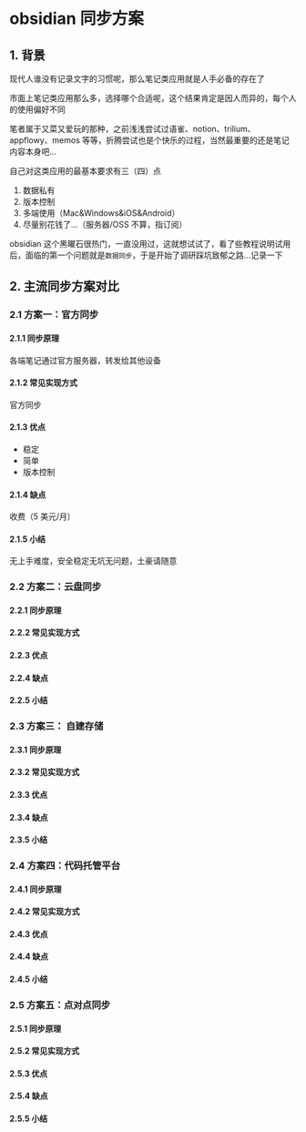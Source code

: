 # obsidian 同步方案

## 1. 背景

现代人谁没有记录文字的习惯呢，那么笔记类应用就是人手必备的存在了

市面上笔记类应用那么多，选择哪个合适呢，这个结果肯定是因人而异的，每个人的使用偏好不同

笔者属于又菜又爱玩的那种，之前浅浅尝试过语雀、notion、trilium、appflowy、memos 等等，折腾尝试也是个快乐的过程，当然最重要的还是笔记内容本身吧...

自己对这类应用的最基本要求有三（四）点

1. 数据私有
2. 版本控制
3. 多端使用（Mac&Windows&iOS&Android）
4. 尽量别花钱了...（服务器/OSS 不算，指订阅）

obsidian 这个黑曜石很热门，一直没用过，这就想试试了，看了些教程说明试用后，面临的第一个问题就是`数据同步`，于是开始了调研踩坑致郁之路...记录一下

## 2. 主流同步方案对比

### 2.1 方案一：官方同步

#### 2.1.1 同步原理

各端笔记通过官方服务器，转发给其他设备

#### 2.1.2 常见实现方式

官方同步

#### 2.1.3 优点

- 稳定
- 简单
- 版本控制

#### 2.1.4 缺点

收费（5 美元/月）

#### 2.1.5 小结

无上手难度，安全稳定无坑无问题，土豪请随意

### 2.2 方案二：云盘同步

#### 2.2.1 同步原理

#### 2.2.2 常见实现方式

#### 2.2.3 优点

#### 2.2.4 缺点

#### 2.2.5 小结

### 2.3 方案三： 自建存储

#### 2.3.1 同步原理

#### 2.3.2 常见实现方式

#### 2.3.3 优点

#### 2.3.4 缺点

#### 2.3.5 小结

### 2.4 方案四：代码托管平台

#### 2.4.1 同步原理

#### 2.4.2 常见实现方式

#### 2.4.3 优点

#### 2.4.4 缺点

#### 2.4.5 小结

### 2.5 方案五：点对点同步

#### 2.5.1 同步原理

#### 2.5.2 常见实现方式

#### 2.5.3 优点

#### 2.5.4 缺点

#### 2.5.5 小结
